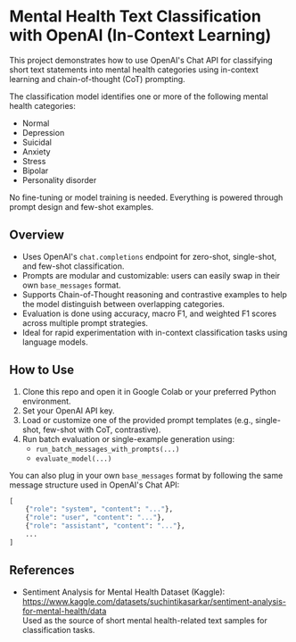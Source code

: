 # Mental Health Text Classification with OpenAI (In-Context Learning)

This project demonstrates how to use OpenAI's Chat API for classifying short text statements into mental health categories using in-context learning and chain-of-thought (CoT) prompting.

The classification model identifies one or more of the following mental health categories:
- Normal
- Depression
- Suicidal
- Anxiety
- Stress
- Bipolar
- Personality disorder

No fine-tuning or model training is needed. Everything is powered through prompt design and few-shot examples.

## Overview

- Uses OpenAI's `chat.completions` endpoint for zero-shot, single-shot, and few-shot classification.
- Prompts are modular and customizable: users can easily swap in their own `base_messages` format.
- Supports Chain-of-Thought reasoning and contrastive examples to help the model distinguish between overlapping categories.
- Evaluation is done using accuracy, macro F1, and weighted F1 scores across multiple prompt strategies.
- Ideal for rapid experimentation with in-context classification tasks using language models.

## How to Use

1. Clone this repo and open it in Google Colab or your preferred Python environment.
2. Set your OpenAI API key.
3. Load or customize one of the provided prompt templates (e.g., single-shot, few-shot with CoT, contrastive).
4. Run batch evaluation or single-example generation using:
   - `run_batch_messages_with_prompts(...)`
   - `evaluate_model(...)`

You can also plug in your own `base_messages` format by following the same message structure used in OpenAI's Chat API:
```python
[
    {"role": "system", "content": "..."},
    {"role": "user", "content": "..."},
    {"role": "assistant", "content": "..."},
    ...
]
```

## References

- Sentiment Analysis for Mental Health Dataset (Kaggle):  
  https://www.kaggle.com/datasets/suchintikasarkar/sentiment-analysis-for-mental-health/data  
  Used as the source of short mental health-related text samples for classification tasks.

